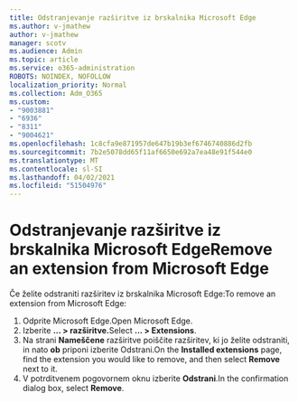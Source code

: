 ```yaml
---
title: Odstranjevanje razširitve iz brskalnika Microsoft Edge
ms.author: v-jmathew
author: v-jmathew
manager: scotv
ms.audience: Admin
ms.topic: article
ms.service: o365-administration
ROBOTS: NOINDEX, NOFOLLOW
localization_priority: Normal
ms.collection: Adm_O365
ms.custom:
- "9003881"
- "6936"
- "8311"
- "9004621"
ms.openlocfilehash: 1c8cfa9e871957de647b19b3ef6746740886d2fb
ms.sourcegitcommit: 7b2e5078dd65f11af6650e692a7ea48e91f544e0
ms.translationtype: MT
ms.contentlocale: sl-SI
ms.lasthandoff: 04/02/2021
ms.locfileid: "51504976"
---
```

# <a name="remove-an-extension-from-microsoft-edge"></a><span data-ttu-id="1e462-102">Odstranjevanje razširitve iz brskalnika Microsoft Edge</span><span class="sxs-lookup"><span data-stu-id="1e462-102">Remove an extension from Microsoft Edge</span></span>

<span data-ttu-id="1e462-103">Če želite odstraniti razširitev iz brskalnika Microsoft Edge:</span><span class="sxs-lookup"><span data-stu-id="1e462-103">To remove an extension from Microsoft Edge:</span></span>

1. <span data-ttu-id="1e462-104">Odprite Microsoft Edge.</span><span class="sxs-lookup"><span data-stu-id="1e462-104">Open Microsoft Edge.</span></span>
2. <span data-ttu-id="1e462-105">Izberite **... > razširitve.**</span><span class="sxs-lookup"><span data-stu-id="1e462-105">Select **... > Extensions**.</span></span>
3. <span data-ttu-id="1e462-106">Na strani **Nameščene** razširitve poiščite razširitev, ki jo želite odstraniti, in nato **ob** priponi izberite Odstrani.</span><span class="sxs-lookup"><span data-stu-id="1e462-106">On the **Installed extensions** page, find the extension you would like to remove, and then select **Remove** next to it.</span></span>
4. <span data-ttu-id="1e462-107">V potrditvenem pogovornem oknu izberite **Odstrani**.</span><span class="sxs-lookup"><span data-stu-id="1e462-107">In the confirmation dialog box, select **Remove**.</span></span>
